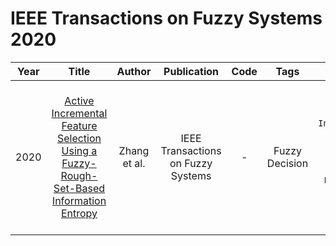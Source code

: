 # IEEE Transactions on Fuzzy Systems 2020

| Year |                                                Title                                                |    Author     | Publication |                                                Code                                                | Tags | Notes | Datasets|
|:----:|:---------------------------------------------------------------------------------------------------:|:-------------:|:-----------:|:--------------------------------------------------------------------------------------------------:|:----:|:-----:|:-----:|
| 2020 | [Active Incremental Feature Selection Using a Fuzzy-Rough-Set-Based Information Entropy](https://ieeexplore.ieee.org/document/8933450) | Zhang et al. | IEEE Transactions on Fuzzy Systems |  -   |  Fuzzy Decision    |  `Information Entropy`, `fuzzy decision system`, `None`, `Tra`, `Hard`     | WDBC, Iono, Muskl, HV, Mfeat, CTG, Robert, EEG, Gamma, Letter, Credit, SDD   |  information coverage of the fuzzy granules generated by fuzzy rough sets is first discussed to select the representative instances from an incoming instance set |


